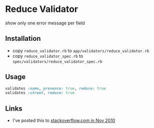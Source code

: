 # Reduce Validator

show only one error message per field

## Installation

* copy ```reduce_validator.rb``` to ```app/validators/reduce_validator.rb```
* copy ```reduce_validator_spec.rb``` to ```spec/validators/reduce_validator_spec.rb```

## Usage

```ruby
validates :name, presence: true, reduce: true
validates :street, reduce: true
```

## Links

* I've posted this to [stackoverflow.com in Nov 2010](http://stackoverflow.com/questions/2569401/rails-validation-error-messages-displaying-only-one-error-message-per-field)
